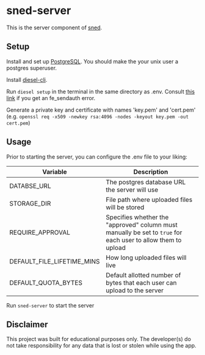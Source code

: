 # sned-server
This is the server component of [sned](http://github.com/sned).

## Setup
Install and set up [PostgreSQL](https://www.postgresql.org/). You should make the your unix user a postgres superuser.

Install [diesel-cli](https://diesel.rs/).

Run `diesel setup` in the terminal in the same directory as .env. Consult [this link](https://stackoverflow.com/questions/17996957/fe-sendauth-no-password-supplied) if you get an fe_sendauth error.

Generate a private key and certificate with names 'key.pem' and 'cert.pem'  (e.g. `openssl req -x509 -newkey rsa:4096 -nodes -keyout key.pem -out cert.pem`)

## Usage
Prior to starting the server, you can configure the .env file to your liking:

| Variable | Description | 
| -------- | ----------- | 
| DATABSE_URL | The postgres database URL the server will use |
| STORAGE_DIR | File path where uploaded files will be stored |
| REQUIRE_APPROVAL | Specifies whether the "approved" column must manually be set to `true` for each user to allow them to upload |
| DEFAULT_FILE_LIFETIME_MINS | How long uploaded files will live |
| DEFAULT_QUOTA_BYTES | Default allotted number of bytes that each user can upload to the server |

Run `sned-server` to start the server

## Disclaimer
This project was built for educational purposes only. The developer(s) do not take responsibility for any data that is lost or stolen while using the app.

